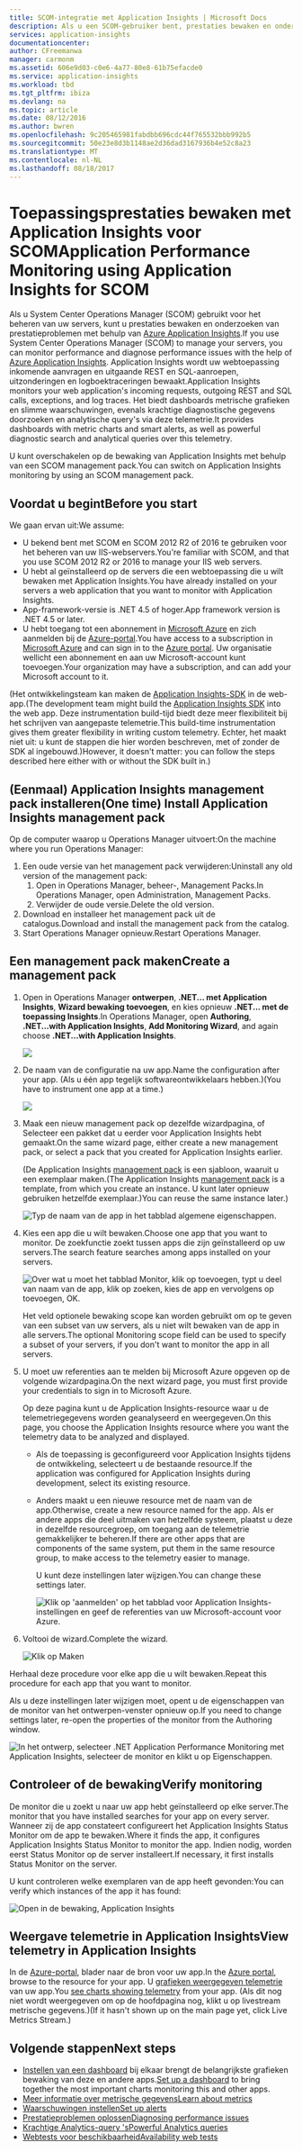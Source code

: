 ```yaml
---
title: SCOM-integratie met Application Insights | Microsoft Docs
description: Als u een SCOM-gebruiker bent, prestaties bewaken en onderzoeken van problemen met Application Insights. Uitgebreide dashboards, slimme waarschuwingen, krachtige diagnostische hulpprogramma's en analyse query's.
services: application-insights
documentationcenter: 
author: CFreemanwa
manager: carmonm
ms.assetid: 606e9d03-c0e6-4a77-80e8-61b75efacde0
ms.service: application-insights
ms.workload: tbd
ms.tgt_pltfrm: ibiza
ms.devlang: na
ms.topic: article
ms.date: 08/12/2016
ms.author: bwren
ms.openlocfilehash: 9c205465981fabdbb696cdc44f765532bbb992b5
ms.sourcegitcommit: 50e23e8d3b1148ae2d36dad3167936b4e52c8a23
ms.translationtype: MT
ms.contentlocale: nl-NL
ms.lasthandoff: 08/18/2017
---
```

# <a name="application-performance-monitoring-using-application-insights-for-scom"></a><span data-ttu-id="97d16-104">Toepassingsprestaties bewaken met Application Insights voor SCOM</span><span class="sxs-lookup"><span data-stu-id="97d16-104">Application Performance Monitoring using Application Insights for SCOM</span></span>
<span data-ttu-id="97d16-105">Als u System Center Operations Manager (SCOM) gebruikt voor het beheren van uw servers, kunt u prestaties bewaken en onderzoeken van prestatieproblemen met behulp van [Azure Application Insights](app-insights-asp-net.md).</span><span class="sxs-lookup"><span data-stu-id="97d16-105">If you use System Center Operations Manager (SCOM) to manage your servers, you can monitor performance and diagnose performance issues with the help of [Azure Application Insights](app-insights-asp-net.md).</span></span> <span data-ttu-id="97d16-106">Application Insights wordt uw webtoepassing inkomende aanvragen en uitgaande REST en SQL-aanroepen, uitzonderingen en logboektraceringen bewaakt.</span><span class="sxs-lookup"><span data-stu-id="97d16-106">Application Insights monitors your web application's incoming requests, outgoing REST and SQL calls, exceptions, and log traces.</span></span> <span data-ttu-id="97d16-107">Het biedt dashboards metrische grafieken en slimme waarschuwingen, evenals krachtige diagnostische gegevens doorzoeken en analytische query's via deze telemetrie.</span><span class="sxs-lookup"><span data-stu-id="97d16-107">It provides dashboards with metric charts and smart alerts, as well as powerful diagnostic search and analytical queries over this telemetry.</span></span> 

<span data-ttu-id="97d16-108">U kunt overschakelen op de bewaking van Application Insights met behulp van een SCOM management pack.</span><span class="sxs-lookup"><span data-stu-id="97d16-108">You can switch on Application Insights monitoring by using an SCOM management pack.</span></span>

## <a name="before-you-start"></a><span data-ttu-id="97d16-109">Voordat u begint</span><span class="sxs-lookup"><span data-stu-id="97d16-109">Before you start</span></span>
<span data-ttu-id="97d16-110">We gaan ervan uit:</span><span class="sxs-lookup"><span data-stu-id="97d16-110">We assume:</span></span>

* <span data-ttu-id="97d16-111">U bekend bent met SCOM en SCOM 2012 R2 of 2016 te gebruiken voor het beheren van uw IIS-webservers.</span><span class="sxs-lookup"><span data-stu-id="97d16-111">You're familiar with SCOM, and that you use SCOM 2012 R2 or 2016 to manage your IIS web servers.</span></span>
* <span data-ttu-id="97d16-112">U hebt al geïnstalleerd op de servers die een webtoepassing die u wilt bewaken met Application Insights.</span><span class="sxs-lookup"><span data-stu-id="97d16-112">You have already installed on your servers a web application that you want to monitor with Application Insights.</span></span>
* <span data-ttu-id="97d16-113">App-framework-versie is .NET 4.5 of hoger.</span><span class="sxs-lookup"><span data-stu-id="97d16-113">App framework version is .NET 4.5 or later.</span></span>
* <span data-ttu-id="97d16-114">U hebt toegang tot een abonnement in [Microsoft Azure](https://azure.com) en zich aanmelden bij de [Azure-portal](https://portal.azure.com).</span><span class="sxs-lookup"><span data-stu-id="97d16-114">You have access to a subscription in [Microsoft Azure](https://azure.com) and can sign in to the [Azure portal](https://portal.azure.com).</span></span> <span data-ttu-id="97d16-115">Uw organisatie wellicht een abonnement en aan uw Microsoft-account kunt toevoegen.</span><span class="sxs-lookup"><span data-stu-id="97d16-115">Your organization may have a subscription, and can add your Microsoft account to it.</span></span>

<span data-ttu-id="97d16-116">(Het ontwikkelingsteam kan maken de [Application Insights-SDK](app-insights-asp-net.md) in de web-app.</span><span class="sxs-lookup"><span data-stu-id="97d16-116">(The development team might build the [Application Insights SDK](app-insights-asp-net.md) into the web app.</span></span> <span data-ttu-id="97d16-117">Deze instrumentation build-tijd biedt deze meer flexibiliteit bij het schrijven van aangepaste telemetrie.</span><span class="sxs-lookup"><span data-stu-id="97d16-117">This build-time instrumentation gives them greater flexibility in writing custom telemetry.</span></span> <span data-ttu-id="97d16-118">Echter, het maakt niet uit: u kunt de stappen die hier worden beschreven, met of zonder de SDK al ingebouwd.)</span><span class="sxs-lookup"><span data-stu-id="97d16-118">However, it doesn't matter: you can follow the steps described here either with or without the SDK built in.)</span></span>

## <a name="one-time-install-application-insights-management-pack"></a><span data-ttu-id="97d16-119">(Eenmaal) Application Insights management pack installeren</span><span class="sxs-lookup"><span data-stu-id="97d16-119">(One time) Install Application Insights management pack</span></span>
<span data-ttu-id="97d16-120">Op de computer waarop u Operations Manager uitvoert:</span><span class="sxs-lookup"><span data-stu-id="97d16-120">On the machine where you run Operations Manager:</span></span>

1. <span data-ttu-id="97d16-121">Een oude versie van het management pack verwijderen:</span><span class="sxs-lookup"><span data-stu-id="97d16-121">Uninstall any old version of the management pack:</span></span>
   1. <span data-ttu-id="97d16-122">Open in Operations Manager, beheer-, Management Packs.</span><span class="sxs-lookup"><span data-stu-id="97d16-122">In Operations Manager, open Administration, Management Packs.</span></span> 
   2. <span data-ttu-id="97d16-123">Verwijder de oude versie.</span><span class="sxs-lookup"><span data-stu-id="97d16-123">Delete the old version.</span></span>
2. <span data-ttu-id="97d16-124">Download en installeer het management pack uit de catalogus.</span><span class="sxs-lookup"><span data-stu-id="97d16-124">Download and install the management pack from the catalog.</span></span>
3. <span data-ttu-id="97d16-125">Start Operations Manager opnieuw.</span><span class="sxs-lookup"><span data-stu-id="97d16-125">Restart Operations Manager.</span></span>

## <a name="create-a-management-pack"></a><span data-ttu-id="97d16-126">Een management pack maken</span><span class="sxs-lookup"><span data-stu-id="97d16-126">Create a management pack</span></span>
1. <span data-ttu-id="97d16-127">Open in Operations Manager **ontwerpen**, **.NET... met Application Insights**, **Wizard bewaking toevoegen**, en kies opnieuw **.NET... met de toepassing Insights**.</span><span class="sxs-lookup"><span data-stu-id="97d16-127">In Operations Manager, open **Authoring**, **.NET...with Application Insights**, **Add Monitoring Wizard**, and again choose **.NET...with Application Insights**.</span></span>
   
    ![](./media/app-insights-scom/020.png)
2. <span data-ttu-id="97d16-128">De naam van de configuratie na uw app.</span><span class="sxs-lookup"><span data-stu-id="97d16-128">Name the configuration after your app.</span></span> <span data-ttu-id="97d16-129">(Als u één app tegelijk softwareontwikkelaars hebben.)</span><span class="sxs-lookup"><span data-stu-id="97d16-129">(You have to instrument one app at a time.)</span></span>
   
    ![](./media/app-insights-scom/030.png)
3. <span data-ttu-id="97d16-130">Maak een nieuw management pack op dezelfde wizardpagina, of Selecteer een pakket dat u eerder voor Application Insights hebt gemaakt.</span><span class="sxs-lookup"><span data-stu-id="97d16-130">On the same wizard page, either create a new management pack, or select a pack that you created for Application Insights earlier.</span></span>
   
     <span data-ttu-id="97d16-131">(De Application Insights [management pack](https://technet.microsoft.com/library/cc974491.aspx) is een sjabloon, waaruit u een exemplaar maken.</span><span class="sxs-lookup"><span data-stu-id="97d16-131">(The Application Insights [management pack](https://technet.microsoft.com/library/cc974491.aspx) is a template, from which you create an instance.</span></span> <span data-ttu-id="97d16-132">U kunt later opnieuw gebruiken hetzelfde exemplaar.)</span><span class="sxs-lookup"><span data-stu-id="97d16-132">You can reuse the same instance later.)</span></span>

    ![Typ de naam van de app in het tabblad algemene eigenschappen.](./media/app-insights-scom/040.png)

1. <span data-ttu-id="97d16-136">Kies een app die u wilt bewaken.</span><span class="sxs-lookup"><span data-stu-id="97d16-136">Choose one app that you want to monitor.</span></span> <span data-ttu-id="97d16-137">De zoekfunctie zoekt tussen apps die zijn geïnstalleerd op uw servers.</span><span class="sxs-lookup"><span data-stu-id="97d16-137">The search feature searches among apps installed on your servers.</span></span>
   
    ![Over wat u moet het tabblad Monitor, klik op toevoegen, typt u deel van naam van de app, klik op zoeken, kies de app en vervolgens op toevoegen, OK.](./media/app-insights-scom/050.png)
   
    <span data-ttu-id="97d16-139">Het veld optionele bewaking scope kan worden gebruikt om op te geven van een subset van uw servers, als u niet wilt bewaken van de app in alle servers.</span><span class="sxs-lookup"><span data-stu-id="97d16-139">The optional Monitoring scope field can be used to specify a subset of your servers, if you don't want to monitor the app in all servers.</span></span>
2. <span data-ttu-id="97d16-140">U moet uw referenties aan te melden bij Microsoft Azure opgeven op de volgende wizardpagina.</span><span class="sxs-lookup"><span data-stu-id="97d16-140">On the next wizard page, you must first provide your credentials to sign in to Microsoft Azure.</span></span>
   
    <span data-ttu-id="97d16-141">Op deze pagina kunt u de Application Insights-resource waar u de telemetriegegevens worden geanalyseerd en weergegeven.</span><span class="sxs-lookup"><span data-stu-id="97d16-141">On this page, you choose the Application Insights resource where you want the telemetry data to be analyzed and displayed.</span></span> 
   
   * <span data-ttu-id="97d16-142">Als de toepassing is geconfigureerd voor Application Insights tijdens de ontwikkeling, selecteert u de bestaande resource.</span><span class="sxs-lookup"><span data-stu-id="97d16-142">If the application was configured for Application Insights during development, select its existing resource.</span></span>
   * <span data-ttu-id="97d16-143">Anders maakt u een nieuwe resource met de naam van de app.</span><span class="sxs-lookup"><span data-stu-id="97d16-143">Otherwise, create a new resource named for the app.</span></span> <span data-ttu-id="97d16-144">Als er andere apps die deel uitmaken van hetzelfde systeem, plaatst u deze in dezelfde resourcegroep, om toegang aan de telemetrie gemakkelijker te beheren.</span><span class="sxs-lookup"><span data-stu-id="97d16-144">If there are other apps that are components of the same system, put them in the same resource group, to make access to the telemetry easier to manage.</span></span>
     
     <span data-ttu-id="97d16-145">U kunt deze instellingen later wijzigen.</span><span class="sxs-lookup"><span data-stu-id="97d16-145">You can change these settings later.</span></span>
     
     ![Klik op 'aanmelden' op het tabblad voor Application Insights-instellingen en geef de referenties van uw Microsoft-account voor Azure.](./media/app-insights-scom/060.png)
3. <span data-ttu-id="97d16-148">Voltooi de wizard.</span><span class="sxs-lookup"><span data-stu-id="97d16-148">Complete the wizard.</span></span>
   
    ![Klik op Maken](./media/app-insights-scom/070.png)

<span data-ttu-id="97d16-150">Herhaal deze procedure voor elke app die u wilt bewaken.</span><span class="sxs-lookup"><span data-stu-id="97d16-150">Repeat this procedure for each app that you want to monitor.</span></span>

<span data-ttu-id="97d16-151">Als u deze instellingen later wijzigen moet, opent u de eigenschappen van de monitor van het ontwerpen-venster opnieuw op.</span><span class="sxs-lookup"><span data-stu-id="97d16-151">If you need to change settings later, re-open the properties of the monitor from the Authoring window.</span></span>

![In het ontwerp, selecteer .NET Application Performance Monitoring met Application Insights, selecteer de monitor en klikt u op Eigenschappen.](./media/app-insights-scom/080.png)

## <a name="verify-monitoring"></a><span data-ttu-id="97d16-153">Controleer of de bewaking</span><span class="sxs-lookup"><span data-stu-id="97d16-153">Verify monitoring</span></span>
<span data-ttu-id="97d16-154">De monitor die u zoekt u naar uw app hebt geïnstalleerd op elke server.</span><span class="sxs-lookup"><span data-stu-id="97d16-154">The monitor that you have installed searches for your app on every server.</span></span> <span data-ttu-id="97d16-155">Wanneer zij de app constateert configureert het Application Insights Status Monitor om de app te bewaken.</span><span class="sxs-lookup"><span data-stu-id="97d16-155">Where it finds the app, it configures Application Insights Status Monitor to monitor the app.</span></span> <span data-ttu-id="97d16-156">Indien nodig, worden eerst Status Monitor op de server installeert.</span><span class="sxs-lookup"><span data-stu-id="97d16-156">If necessary, it first installs Status Monitor on the server.</span></span>

<span data-ttu-id="97d16-157">U kunt controleren welke exemplaren van de app heeft gevonden:</span><span class="sxs-lookup"><span data-stu-id="97d16-157">You can verify which instances of the app it has found:</span></span>

![Open in de bewaking, Application Insights](./media/app-insights-scom/100.png)

## <a name="view-telemetry-in-application-insights"></a><span data-ttu-id="97d16-159">Weergave telemetrie in Application Insights</span><span class="sxs-lookup"><span data-stu-id="97d16-159">View telemetry in Application Insights</span></span>
<span data-ttu-id="97d16-160">In de [Azure-portal](https://portal.azure.com), blader naar de bron voor uw app.</span><span class="sxs-lookup"><span data-stu-id="97d16-160">In the [Azure portal](https://portal.azure.com), browse to the resource for your app.</span></span> <span data-ttu-id="97d16-161">U [grafieken weergegeven telemetrie](app-insights-dashboards.md) van uw app.</span><span class="sxs-lookup"><span data-stu-id="97d16-161">You [see charts showing telemetry](app-insights-dashboards.md) from your app.</span></span> <span data-ttu-id="97d16-162">(Als dit nog niet wordt weergegeven om op de hoofdpagina nog, klikt u op livestream metrische gegevens.)</span><span class="sxs-lookup"><span data-stu-id="97d16-162">(If it hasn't shown up on the main page yet, click Live Metrics Stream.)</span></span>

## <a name="next-steps"></a><span data-ttu-id="97d16-163">Volgende stappen</span><span class="sxs-lookup"><span data-stu-id="97d16-163">Next steps</span></span>
* <span data-ttu-id="97d16-164">[Instellen van een dashboard](app-insights-dashboards.md) bij elkaar brengt de belangrijkste grafieken bewaking van deze en andere apps.</span><span class="sxs-lookup"><span data-stu-id="97d16-164">[Set up a dashboard](app-insights-dashboards.md) to bring together the most important charts monitoring this and other apps.</span></span>
* [<span data-ttu-id="97d16-165">Meer informatie over metrische gegevens</span><span class="sxs-lookup"><span data-stu-id="97d16-165">Learn about metrics</span></span>](app-insights-metrics-explorer.md)
* [<span data-ttu-id="97d16-166">Waarschuwingen instellen</span><span class="sxs-lookup"><span data-stu-id="97d16-166">Set up alerts</span></span>](app-insights-alerts.md)
* [<span data-ttu-id="97d16-167">Prestatieproblemen oplossen</span><span class="sxs-lookup"><span data-stu-id="97d16-167">Diagnosing performance issues</span></span>](app-insights-detect-triage-diagnose.md)
* [<span data-ttu-id="97d16-168">Krachtige Analytics-query 's</span><span class="sxs-lookup"><span data-stu-id="97d16-168">Powerful Analytics queries</span></span>](app-insights-analytics.md)
* [<span data-ttu-id="97d16-169">Webtests voor beschikbaarheid</span><span class="sxs-lookup"><span data-stu-id="97d16-169">Availability web tests</span></span>](app-insights-monitor-web-app-availability.md)


